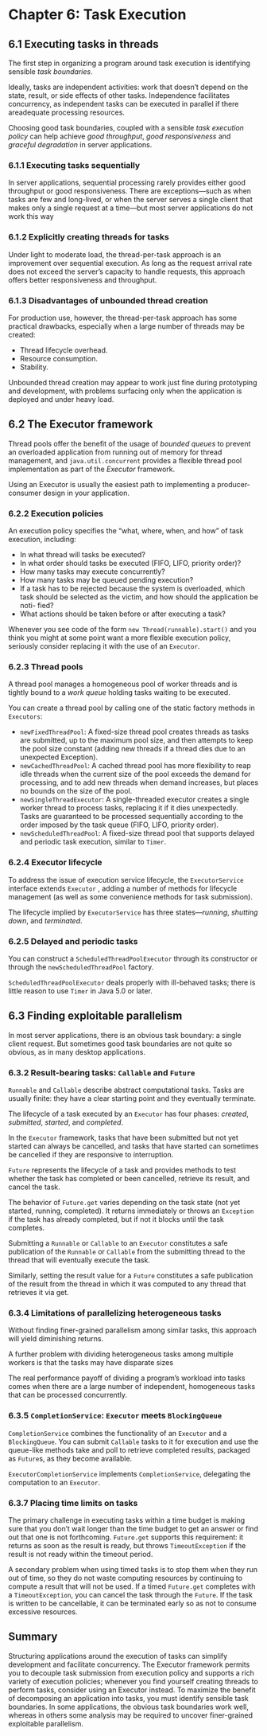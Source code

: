 # Chapter 6: Task Execution

## 6.1 Executing tasks in threads

The first step in organizing a program around task execution is identifying sensible _task boundaries_.

Ideally, tasks are independent activities: work that doesn’t depend on the state, result, or side effects of other tasks. Independence facilitates concurrency, as independent tasks can be executed in parallel if there areadequate processing resources.

Choosing good task boundaries, coupled with a sensible _task execution policy_ can help achieve _good throughput_, _good responsiveness_ and _graceful degradation_ in server applications.

### 6.1.1 Executing tasks sequentially

In server applications, sequential processing rarely provides either good throughput or good responsiveness. There are exceptions—such as when tasks are few and long-lived, or when the server serves a single client that makes only a single request at a time—but most server applications do not work this way

### 6.1.2 Explicitly creating threads for tasks

Under light to moderate load, the thread-per-task approach is an improvement over sequential execution. As long as the request arrival rate does not exceed the server’s capacity to handle requests, this approach offers better responsiveness and throughput.

### 6.1.3 Disadvantages of unbounded thread creation

For production use, however, the thread-per-task approach has some practical drawbacks, especially when a large number of threads may be created:

* Thread lifecycle overhead.
* Resource consumption.
* Stability.

Unbounded thread creation may appear to work just fine during prototyping and development, with problems surfacing only when the application is deployed and under heavy load.

## 6.2 The Executor framework

Thread pools offer the benefit of the usage of _bounded queues_ to prevent an overloaded application from running out of memory for thread management, and `java.util.concurrent` provides a flexible thread pool implementation as part of the _Executor_ framework.

Using an Executor is usually the easiest path to implementing a producer-consumer design in your application.

### 6.2.2 Execution policies

An execution policy specifies the “what, where, when, and how” of task execution, including:

* In what thread will tasks be executed?
* In what order should tasks be executed (FIFO, LIFO, priority order)?
* How many tasks may execute concurrently?
* How many tasks may be queued pending execution?
* If a task has to be rejected because the system is overloaded, which task
should be selected as the victim, and how should the application be noti-
fied?
* What actions should be taken before or after executing a task?

Whenever you see code of the form `new Thread(runnable).start()` and you think you might at some point want a more flexible execution policy, seriously consider replacing it with the use of an `Executor`.

### 6.2.3 Thread pools

A thread pool manages a homogeneous pool of worker threads and is tightly bound to a _work queue_ holding tasks waiting to
be executed.

You can create a thread pool by calling one of the static factory methods in `Executors`:

* `newFixedThreadPool`: A fixed-size thread pool creates threads as tasks are submitted, up to the maximum pool size, and then attempts to keep the pool size constant (adding new threads if a thread dies due to an unexpected Exception).
* `newCachedThreadPool`: A cached thread pool has more flexibility to reap idle threads when the current size of the pool exceeds the demand for processing, and to add new threads when demand increases, but places no bounds on the size of the pool.
* `newSingleThreadExecutor`: A single-threaded executor creates a single worker thread to process tasks, replacing it if it dies unexpectedly. Tasks are guaranteed to be processed sequentially according to the order imposed by the task queue (FIFO, LIFO, priority order).
* `newScheduledThreadPool`: A fixed-size thread pool that supports delayed and periodic task execution, similar to `Timer`.

### 6.2.4 Executor lifecycle

To address the issue of execution service lifecycle, the `ExecutorService` interface extends `Executor` , adding a number of methods for lifecycle management (as well as some convenience methods for task submission).

The lifecycle implied by `ExecutorService` has three states—_running_, _shutting down_, and _terminated_.

### 6.2.5 Delayed and periodic tasks

You can construct a `ScheduledThreadPoolExecutor` through its constructor or through the `newScheduledThreadPool` factory.

`ScheduledThreadPoolExecutor` deals properly with ill-behaved tasks; there is little reason to use `Timer` in Java 5.0 or later.

## 6.3 Finding exploitable parallelism

In most server applications, there is an obvious task boundary: a single client request. But sometimes good task boundaries are not quite so obvious, as in many desktop applications.

### 6.3.2 Result-bearing tasks: `Callable` and `Future`

`Runnable` and `Callable` describe abstract computational tasks. Tasks are usually finite: they have a clear starting point and they eventually terminate.

The lifecycle of a task executed by an `Executor` has four phases: _created_, _submitted_, _started_, and _completed_.

In the `Executor` framework, tasks that have been submitted but not yet started can always be cancelled, and tasks that have started can sometimes be cancelled if they are responsive to interruption.

`Future` represents the lifecycle of a task and provides methods to test whether the task has completed or been cancelled, retrieve its result, and cancel the task.

The behavior of `Future.get` varies depending on the task state (not yet started, running, completed). It returns immediately or throws an `Exception` if the task has already completed, but if not it blocks until the task completes.

Submitting a `Runnable` or `Callable` to an `Executor` constitutes a safe publication of the `Runnable` or `Callable` from the submitting thread to the thread that will eventually execute the task.

Similarly, setting the result value for a `Future` constitutes a safe publication of the result from the thread in which it was computed to any thread that retrieves it via get.

### 6.3.4 Limitations of parallelizing heterogeneous tasks

Without finding finer-grained parallelism among similar tasks, this approach will yield diminishing returns.

A further problem with dividing heterogeneous tasks among multiple workers is that the tasks may have disparate sizes

The real performance payoff of dividing a program’s workload into tasks comes when there are a large number of independent, homogeneous tasks that can be processed concurrently.

### 6.3.5 `CompletionService`: `Executor` meets `BlockingQueue`

`CompletionService` combines the functionality of an `Executor` and a `BlockingQueue`. You can submit `Callable` tasks to it for execution and use the queue-like methods take and poll to retrieve completed results, packaged as `Future`s, as they become available.

`ExecutorCompletionService` implements `CompletionService`, delegating the computation to an `Executor`.

### 6.3.7 Placing time limits on tasks

The primary challenge in executing tasks within a time budget is making sure that you don’t wait longer than the time budget to get an answer or find out that one is not forthcoming. `Future.get` supports this requirement: it returns as soon as the result is ready, but throws `TimeoutException` if the result is not ready within the timeout period.

A secondary problem when using timed tasks is to stop them when they run out of time, so they do not waste computing resources by continuing to compute a result that will not be used. If a timed `Future.get` completes with a `TimeoutException`, you can cancel the task through the `Future`. If the task is written to be cancellable, it can be terminated early so as not to consume excessive resources.

## Summary

Structuring applications around the execution of tasks can simplify development and facilitate concurrency. The Executor framework permits you to decouple task submission from execution policy and supports a rich variety of execution policies; whenever you find yourself creating threads to perform tasks, consider using an Executor instead. To maximize the benefit of decomposing an application into tasks, you must identify sensible task boundaries. In some applications, the obvious task boundaries work well, whereas in others some analysis may be required to uncover finer-grained exploitable parallelism.

